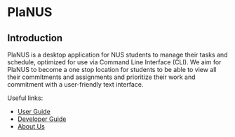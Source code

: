 # PlaNUS

## Introduction

PlaNUS is a desktop application for NUS students to manage their tasks and schedule, 
optimized for use via Command Line Interface (CLI). We aim for PlaNUS to become a 
one stop location for students to be able to view all their commitments and assignments 
and prioritize their work and commitment with a user-friendly text interface.

Useful links:
* [User Guide](UserGuide.md)
* [Developer Guide](DeveloperGuide.md)
* [About Us](AboutUs.md)
